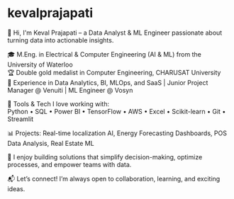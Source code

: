 # kevalprajapati

👋 Hi, I'm Keval Prajapati – a Data Analyst & ML Engineer passionate about turning data into actionable insights.</br>

🎓 M.Eng. in Electrical & Computer Engineering (AI & ML) from the University of Waterloo </br>
🏆 Double gold medalist in Computer Engineering, CHARUSAT University </br>
💼 Experience in Data Analytics, BI, MLOps, and SaaS | Junior Project Manager @ Venuiti | ML Engineer @ Vosyn </br>

🔧 Tools & Tech I love working with: </br>
Python • SQL • Power BI • TensorFlow • AWS • Excel • Scikit-learn • Git • Streamlit </br>

📊 Projects: Real-time localization AI, Energy Forecasting Dashboards, POS Data Analysis, Real Estate ML </br>

🚀 I enjoy building solutions that simplify decision-making, optimize processes, and empower teams with data. </br>

📬 Let’s connect! I’m always open to collaboration, learning, and exciting ideas. </br>
 
